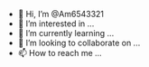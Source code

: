 - 👋 Hi, I’m @Am6543321
- 👀 I’m interested in ...
- 🌱 I’m currently learning ...
- 💞️ I’m looking to collaborate on ...
- 📫 How to reach me ...

<!---
Am6543321/Am6543321 is a ✨ special ✨ repository because its `README.md` (this file) appears on your GitHub profile.
You can click the Preview link to take a look at your changes.

